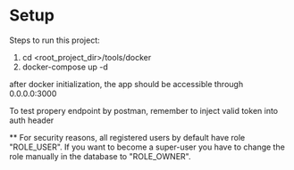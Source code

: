 # Setup

Steps to run this project:

1. cd <root_project_dir>/tools/docker
2. docker-compose up -d

after docker initialization, the app should be accessible through 0.0.0.0:3000

To test propery endpoint by postman, remember to inject valid token into auth header

** For security reasons, all registered users by default have role "ROLE_USER". If you want to become a super-user you have to change the role manually in the database to "ROLE_OWNER".